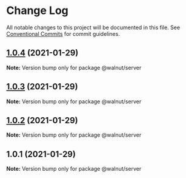 # Change Log

All notable changes to this project will be documented in this file.
See [Conventional Commits](https://conventionalcommits.org) for commit guidelines.

## [1.0.4](https://github.com/jlk1975/lerna/compare/v1.0.3...v1.0.4) (2021-01-29)

**Note:** Version bump only for package @walnut/server





## [1.0.3](https://github.com/jlk1975/lerna/compare/v1.0.2...v1.0.3) (2021-01-29)

**Note:** Version bump only for package @walnut/server





## [1.0.2](https://github.com/jlk1975/lerna/compare/v1.0.1...v1.0.2) (2021-01-29)

**Note:** Version bump only for package @walnut/server





## 1.0.1 (2021-01-29)

**Note:** Version bump only for package @walnut/server
